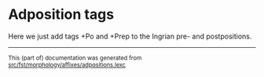 # Adposition tags

Here we just add tags +Po and +Prep
to the Ingrian pre- and postpositions.

* * *

<small>This (part of) documentation was generated from [src/fst/morphology/affixes/adpositions.lexc](https://github.com/giellalt/lang-izh/blob/main/src/fst/morphology/affixes/adpositions.lexc)</small>

